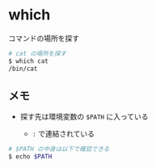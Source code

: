 # which

コマンドの場所を探す

```bash
# cat の場所を探す
$ which cat
/bin/cat
```

## メモ

- 探す先は環境変数の `$PATH` に入っている

  - `:` で連結されている

```bash
# $PATH の中身は以下で確認できる
$ echo $PATH
```
